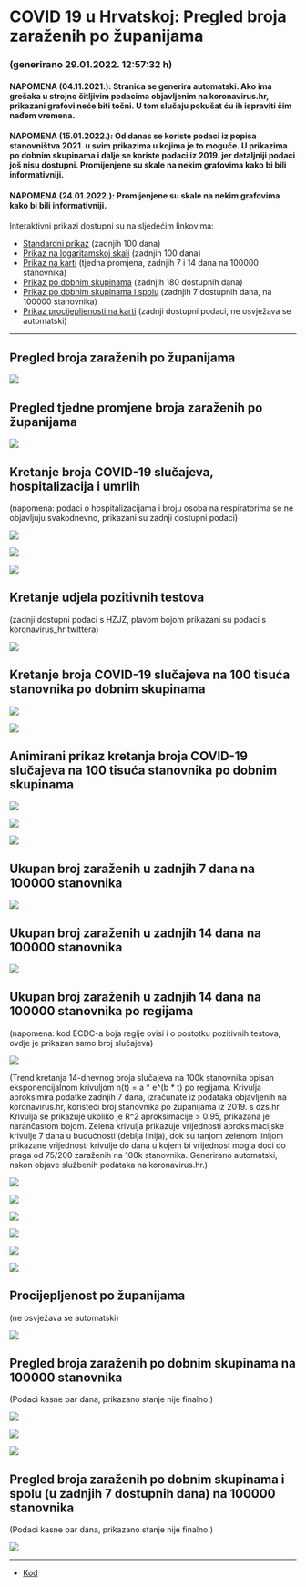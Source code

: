 # COVID 19 u Hrvatskoj: Pregled broja zaraženih po županijama

### (generirano 29.01.2022. 12:57:32 h)

#### NAPOMENA (04.11.2021.): Stranica se generira automatski. Ako ima grešaka u strojno čitljivim podacima objavljenim na koronavirus.hr, prikazani grafovi neće biti točni. U tom slučaju pokušat ću ih ispraviti čim nađem vremena.

#### NAPOMENA (15.01.2022.): Od danas se koriste podaci iz popisa stanovništva 2021. u svim prikazima u kojima je to moguće. U prikazima po dobnim skupinama i dalje se koriste podaci iz 2019. jer detaljniji podaci još nisu dostupni. Promijenjene su skale na nekim grafovima kako bi bili informativniji.

#### NAPOMENA (24.01.2022.): Promijenjene su skale na nekim grafovima kako bi bili informativniji.

Interaktivni prikazi dostupni su na sljedećim linkovima:

- [Standardni prikaz](html/index.html) (zadnjih 100 dana)
- [Prikaz na logaritamskoj skali](html/index_log.html) (zadnjih 100 dana)
- [Prikaz na karti](html/index_map.html) (tjedna promjena, zadnjih 7 i 14 dana na 100000 stanovnika)
- [Prikaz po dobnim skupinama](html/index_per_age.html) (zadnjih 180 dostupnih dana)
- [Prikaz po dobnim skupinama i spolu](html/index_pyramid.html) (zadnjih 7 dostupnih dana, na 100000 stanovnika)
- [Prikaz procijepljenosti na karti](html/index_vaccination.html) (zadnji dostupni podaci, ne osvježava se automatski)

-----

## Pregled broja zaraženih po županijama

![](img/2022_01_28_line_plots.png)

## Pregled tjedne promjene broja zaraženih po županijama

![](img/2022_01_28_map.png)

## Kretanje broja COVID-19 slučajeva, hospitalizacija i umrlih

(napomena: podaci o hospitalizacijama i broju osoba na respiratorima se ne objavljuju svakodnevno, prikazani su zadnji dostupni podaci)

![](img/2022_01_28_cases_hospitalisations_deaths.png)

![](img/2022_01_28_cases_hospitalisations_deaths_log.png)

![](img/2022_01_28_cases_hospitalisations_deaths_log_age.png)

## Kretanje udjela pozitivnih testova

(zadnji dostupni podaci s HZJZ, plavom bojom prikazani su podaci s koronavirus_hr twittera)

![](img/2022_01_28_percentage_positive_tests.png)

## Kretanje broja COVID-19 slučajeva na 100 tisuća stanovnika po dobnim skupinama

![](img/2022_01_28_cases_per_age_group_lines.png)

![](img/2022_01_28_cases_per_age_group_lines_log.png)

## Animirani prikaz kretanja broja COVID-19 slučajeva na 100 tisuća stanovnika po dobnim skupinama

![](img/2022_01_28anim_aug_1200.gif)

![](img/anim_cases_2022_01_28_vs_2020.gif)

![](img/2022_01_28all_counties_dots.png)

## Ukupan broj zaraženih u zadnjih 7 dana na 100000 stanovnika

![](img/2022_01_28_map_7_day_per_100k.png)

## Ukupan broj zaraženih u zadnjih 14 dana na 100000 stanovnika

![](img/2022_01_28_map_14_day_per_100k.png)

## Ukupan broj zaraženih u zadnjih 14 dana na 100000 stanovnika po regijama

(napomena: kod ECDC-a boja regije ovisi i o postotku pozitivnih testova, ovdje je prikazan samo broj slučajeva)

![](img/2022_01_28_map_14_day_per_100k_region.png)

(Trend kretanja 14-dnevnog broja slučajeva na 100k stanovnika opisan eksponencijalnom krivuljom n(t) = a * e^(b * t) po regijama. Krivulja aproksimira podatke zadnjih 7 dana, izračunate iz podataka objavljenih na koronavirus.hr, koristeći broj stanovnika po županijama iz 2019. s dzs.hr. Krivulja se prikazuje ukoliko je R^2 aproksimacije > 0.95, prikazana je narančastom bojom. Zelena krivulja prikazuje vrijednosti aproksimacijske krivulje 7 dana u budućnosti (deblja linija), dok su tanjom zelenom linijom prikazane vrijednosti krivulje do dana u kojem bi vrijednost mogla doći do praga od 75/200 zaraženih na 100k stanovnika. Generirano automatski, nakon objave službenih podataka na koronavirus.hr.)

![](img/2022_01_28_current_Jadranska_Hrvatska.png)

![](img/2022_01_28_current_Panonska_Hrvatska.png)

![](img/2022_01_28_current_Grad_Zagreb.png)

![](img/2022_01_28_current_Sjeverna_Hrvatska.png)

![](img/2022_01_28_current_Republika_Hrvatska.png)

![](img/2022_01_28_cases_hospitalisations_deaths_Republika_Hrvatska.png)

## Procijepljenost po županijama

(ne osvježava se automatski)

![](img/2022_01_28_vaccination.png)

## Pregled broja zaraženih po dobnim skupinama na 100000 stanovnika

(Podaci kasne par dana, prikazano stanje nije finalno.)

![](img/2022_01_28_per_age_group.png)

![](img/2022_01_28_per_age_group_all_0.png)

![](img/2022_01_28_per_age_group_all_1.png)

## Pregled broja zaraženih po dobnim skupinama i spolu (u zadnjih 7 dostupnih dana) na 100000 stanovnika

(Podaci kasne par dana, prikazano stanje nije finalno.)

![](img/2022_01_28_pyramid.png)

-----

- [Kod](https://github.com/ppalasek/covid_plots_croatia)

